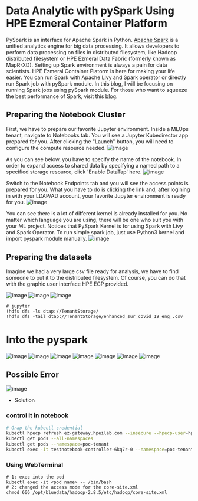 # Data Analytic with pySpark Using HPE Ezmeral Container Platform

PySpark is an interface for Apache Spark in Python. [Apache Spark](https://spark.apache.org/) is a unified analytics engine for big data processing. It allows developers to perform data processing on files in distributed filesystem, like Hadoop distributed filesystem or HPE Ezmeral Data Fabric (formerly known as MapR-XD). Setting up Spark environment is always a pain for data scientists. HPE Ezmeral Container Platorm is here for making your life easier. You can run Spark with Apache Livy and Spark operator or directly run Spark job with pySpark module. In this blog, I will be focusing on running Spark jobs using pySpark module. For those who want to squeeze the best performance of Spark, visit this [blog](https://developer.hpe.com/blog/on-premise-adventures-how-to-build-an-apache-spark-lab-on-kubernetes/).

## Preparing the Notebook Cluster
First, we have to prepare our favorite Jupyter environment. Inside a MLOps tenant, navigate to Notebooks tab. You will see a Jupyter Kubedirector app prepared for you. After clicking the "Launch" button, you will need to configure the compute resource needed.
![image](https://user-images.githubusercontent.com/72959956/120459929-39c63300-c3cb-11eb-9e7a-65189f4367d3.png)
<!-- ![image](https://user-images.githubusercontent.com/72959956/120459957-4185d780-c3cb-11eb-8011-95e09ab7b9c3.png) -->
As you can see below, you have to specify the name of the notebook. In order to expand access to shared data by specifying a named path to a specified storage resource, click 'Enable DataTap' here.
![image](https://user-images.githubusercontent.com/72959956/120460214-801b9200-c3cb-11eb-94c0-e86bb70dad57.png)

Switch to the Notebook Endpoints tab and you will see the access points is prepared for you. What you have to do is clicking the link and, after logining in with your LDAP/AD account, your favorite Jupyter environment is ready for you.
![image](https://user-images.githubusercontent.com/72959956/120460678-ea343700-c3cb-11eb-9aef-8afc9252d471.png)

You can see there is a lot of different kernel is already installed for you. No matter which language you are using, there will be one who suit you with your ML project. Notices that PySpark Kernel is for using Spark with Livy and Spark Operator. To run simple spark job, just use Python3 kernel and import pyspark module manually.
![image](https://user-images.githubusercontent.com/72959956/120460537-cc66d200-c3cb-11eb-8410-3b7ec95051d5.png)


## Preparing the datasets
Imagine we had a very large csv file ready for analysis, we have to find someone to put it to the distributed filesystem. Of course, you can do that with the graphic user interface HPE ECP provided.

![image](https://user-images.githubusercontent.com/72959956/120461217-67f84280-c3cc-11eb-9126-e69cacef4432.png)
![image](https://user-images.githubusercontent.com/72959956/120461299-76def500-c3cc-11eb-9857-5b760ef62e62.png)
![image](https://user-images.githubusercontent.com/72959956/120461869-fa98e180-c3cc-11eb-8a6f-72d91d29c102.png)


```
# jupyter
!hdfs dfs -ls dtap://TenantStorage/
!hdfs dfs -tail dtap://TenantStorage/enhanced_sur_covid_19_eng_.csv
```

# Into the pyspark








![image](https://user-images.githubusercontent.com/72959956/122021373-333ab100-cdf8-11eb-9e58-edbccf43f0b2.png)
![image](https://user-images.githubusercontent.com/72959956/122021431-3e8ddc80-cdf8-11eb-9c61-d9bd400a4c9b.png)
![image](https://user-images.githubusercontent.com/72959956/122021467-45b4ea80-cdf8-11eb-8ca4-ffc11c03f1ad.png)
![image](https://user-images.githubusercontent.com/72959956/122021502-4baacb80-cdf8-11eb-87d3-b29ef643b373.png)
![image](https://user-images.githubusercontent.com/72959956/122021550-56fdf700-cdf8-11eb-9c31-e0d171c7406e.png)
![image](https://user-images.githubusercontent.com/72959956/122021576-5ebd9b80-cdf8-11eb-9810-36d744560327.png)
![image](https://user-images.githubusercontent.com/72959956/122021616-667d4000-cdf8-11eb-8400-2dc03f4290f3.png)

## Possible Error
![image](https://user-images.githubusercontent.com/72959956/124234611-d6086480-db46-11eb-849e-7d4f7a8c35e4.png)
- Solution
### control it in notebook
```bash
# Grap the kubectl credential
kubectl hpecp refresh ez-gateway.hpeilab.com --insecure --hpecp-user=hpecli --hpecp-pass=hpecli
kubectl get pods --all-namespaces
kubectl get pods --namespace=poc-tenant
kubectl exec -it testnotebook-controller-6kq7r-0 --namespace=poc-tenant -- /bin/bash
```

### Using WebTerminal
```
# 1: exec into the pod
kubectl exec -it <pod name> -- /bin/bash
# 2: changed the access mode for the core-site.xml
chmod 666 /opt/bluedata/hadoop-2.8.5/etc/hadoop/core-site.xml
```
